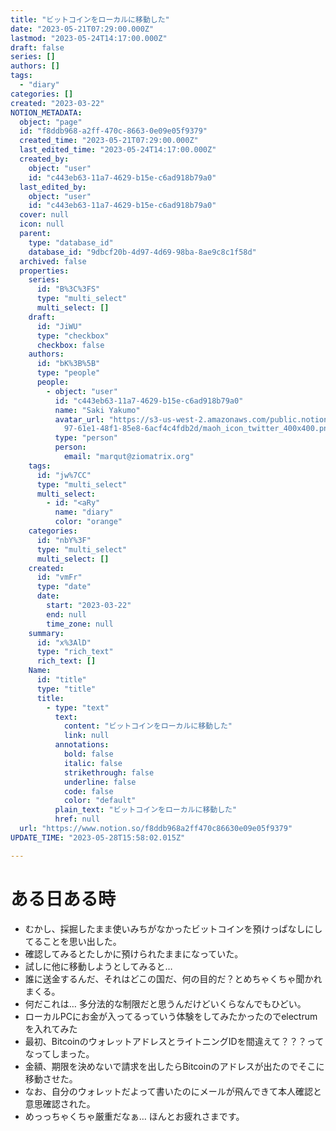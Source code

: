 ```yaml
---
title: "ビットコインをローカルに移動した"
date: "2023-05-21T07:29:00.000Z"
lastmod: "2023-05-24T14:17:00.000Z"
draft: false
series: []
authors: []
tags:
  - "diary"
categories: []
created: "2023-03-22"
NOTION_METADATA:
  object: "page"
  id: "f8ddb968-a2ff-470c-8663-0e09e05f9379"
  created_time: "2023-05-21T07:29:00.000Z"
  last_edited_time: "2023-05-24T14:17:00.000Z"
  created_by:
    object: "user"
    id: "c443eb63-11a7-4629-b15e-c6ad918b79a0"
  last_edited_by:
    object: "user"
    id: "c443eb63-11a7-4629-b15e-c6ad918b79a0"
  cover: null
  icon: null
  parent:
    type: "database_id"
    database_id: "9dbcf20b-4d97-4d69-98ba-8ae9c8c1f58d"
  archived: false
  properties:
    series:
      id: "B%3C%3FS"
      type: "multi_select"
      multi_select: []
    draft:
      id: "JiWU"
      type: "checkbox"
      checkbox: false
    authors:
      id: "bK%3B%5B"
      type: "people"
      people:
        - object: "user"
          id: "c443eb63-11a7-4629-b15e-c6ad918b79a0"
          name: "Saki Yakumo"
          avatar_url: "https://s3-us-west-2.amazonaws.com/public.notion-static.com/3ad1c4\
            97-61e1-48f1-85e8-6acf4c4fdb2d/maoh_icon_twitter_400x400.png"
          type: "person"
          person:
            email: "marqut@ziomatrix.org"
    tags:
      id: "jw%7CC"
      type: "multi_select"
      multi_select:
        - id: "<aRy"
          name: "diary"
          color: "orange"
    categories:
      id: "nbY%3F"
      type: "multi_select"
      multi_select: []
    created:
      id: "vmFr"
      type: "date"
      date:
        start: "2023-03-22"
        end: null
        time_zone: null
    summary:
      id: "x%3AlD"
      type: "rich_text"
      rich_text: []
    Name:
      id: "title"
      type: "title"
      title:
        - type: "text"
          text:
            content: "ビットコインをローカルに移動した"
            link: null
          annotations:
            bold: false
            italic: false
            strikethrough: false
            underline: false
            code: false
            color: "default"
          plain_text: "ビットコインをローカルに移動した"
          href: null
  url: "https://www.notion.so/f8ddb968a2ff470c86630e09e05f9379"
UPDATE_TIME: "2023-05-28T15:58:02.015Z"

---
```

<link rel="stylesheet" href="https://cdn.jsdelivr.net/npm/katex@0.16.2/dist/katex.min.css" integrity="sha384-bYdxxUwYipFNohQlHt0bjN/LCpueqWz13HufFEV1SUatKs1cm4L6fFgCi1jT643X" crossorigin="anonymous">


# ある日ある時

- むかし、採掘したまま使いみちがなかったビットコインを預けっぱなしにしてることを思い出した。
- 確認してみるとたしかに預けられたままになっていた。
- 試しに他に移動しようとしてみると…
- 誰に送金するんだ、それはどこの国だ、何の目的だ？とめちゃくちゃ聞かれまくる。
- 何だこれは… 多分法的な制限だと思うんだけどいくらなんでもひどい。
- ローカルPCにお金が入ってるっていう体験をしてみたかったのでelectrumを入れてみた
- 最初、BitcoinのウォレットアドレスとライトニングIDを間違えて？？？ってなってしまった。
- 金額、期限を決めないで請求を出したらBitcoinのアドレスが出たのでそこに移動させた。
- なお、自分のウォレットだよって書いたのにメールが飛んできて本人確認と意思確認された。
- めっっちゃくちゃ厳重だなぁ… ほんとお疲れさまです。
